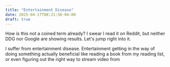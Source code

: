 ```yaml
---
title: "Entertainment Disease"
date: 2025-04-17T08:21:58-04:00
draft: true
---
```


How is this not a coined term already? I swear I read it on Reddit, but neither DDG nor Google are showing results. Let's jump right into it.

I suffer from entertainment disease. Entertainment getting in the way of doing something actually beneficial like reading a book from my reading list, or even figuring out the right way to stream video from